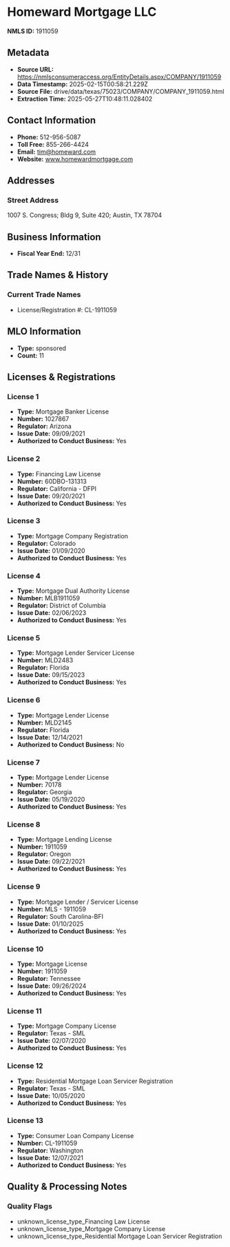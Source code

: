 # Homeward Mortgage LLC

**NMLS ID:** 1911059

## Metadata
- **Source URL:** https://nmlsconsumeraccess.org/EntityDetails.aspx/COMPANY/1911059
- **Data Timestamp:** 2025-02-15T00:58:21.229Z
- **Source File:** drive/data/texas/75023/COMPANY/COMPANY_1911059.html
- **Extraction Time:** 2025-05-27T10:48:11.028402

## Contact Information
- **Phone:** 512-956-5087
- **Toll Free:** 855-266-4424
- **Email:** tim@homeward.com
- **Website:** www.homewardmortgage.com

## Addresses
### Street Address
1007 S. Congress; Bldg 9, Suite 420; Austin, TX 78704

## Business Information
- **Fiscal Year End:** 12/31

## Trade Names & History
### Current Trade Names
- License/Registration #: CL-1911059

## MLO Information
- **Type:** sponsored
- **Count:** 11

## Licenses & Registrations

### License 1
- **Type:** Mortgage Banker License
- **Number:** 1027867
- **Regulator:** Arizona
- **Issue Date:** 09/09/2021
- **Authorized to Conduct Business:** Yes

### License 2
- **Type:** Financing Law License
- **Number:** 60DBO-131313
- **Regulator:** California - DFPI
- **Issue Date:** 09/20/2021
- **Authorized to Conduct Business:** Yes

### License 3
- **Type:** Mortgage Company Registration
- **Regulator:** Colorado
- **Issue Date:** 01/09/2020
- **Authorized to Conduct Business:** Yes

### License 4
- **Type:** Mortgage Dual Authority License
- **Number:** MLB1911059
- **Regulator:** District of Columbia
- **Issue Date:** 02/06/2023
- **Authorized to Conduct Business:** Yes

### License 5
- **Type:** Mortgage Lender Servicer License
- **Number:** MLD2483
- **Regulator:** Florida
- **Issue Date:** 09/15/2023
- **Authorized to Conduct Business:** Yes

### License 6
- **Type:** Mortgage Lender License
- **Number:** MLD2145
- **Regulator:** Florida
- **Issue Date:** 12/14/2021
- **Authorized to Conduct Business:** No

### License 7
- **Type:** Mortgage Lender License
- **Number:** 70178
- **Regulator:** Georgia
- **Issue Date:** 05/19/2020
- **Authorized to Conduct Business:** Yes

### License 8
- **Type:** Mortgage Lending License
- **Number:** 1911059
- **Regulator:** Oregon
- **Issue Date:** 09/22/2021
- **Authorized to Conduct Business:** Yes

### License 9
- **Type:** Mortgage Lender / Servicer License
- **Number:** MLS - 1911059
- **Regulator:** South Carolina-BFI
- **Issue Date:** 01/10/2025
- **Authorized to Conduct Business:** Yes

### License 10
- **Type:** Mortgage License
- **Number:** 1911059
- **Regulator:** Tennessee
- **Issue Date:** 09/26/2024
- **Authorized to Conduct Business:** Yes

### License 11
- **Type:** Mortgage Company License
- **Regulator:** Texas - SML
- **Issue Date:** 02/07/2020
- **Authorized to Conduct Business:** Yes

### License 12
- **Type:** Residential Mortgage Loan Servicer Registration
- **Regulator:** Texas - SML
- **Issue Date:** 10/05/2020
- **Authorized to Conduct Business:** Yes

### License 13
- **Type:** Consumer Loan Company License
- **Number:** CL-1911059
- **Regulator:** Washington
- **Issue Date:** 12/07/2021
- **Authorized to Conduct Business:** Yes

## Quality & Processing Notes
### Quality Flags
- unknown_license_type_Financing Law License
- unknown_license_type_Mortgage Company License
- unknown_license_type_Residential Mortgage Loan Servicer Registration
